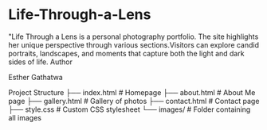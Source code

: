 # Life-Through-a-Lens
"Life Through a Lens is a personal photography portfolio. The site highlights her unique perspective through various sections.Visitors can explore candid portraits, landscapes, and moments that capture both the light and dark sides of life.
Author

Esther Gathatwa


Project Structure
├── index.html         # Homepage
├── about.html         # About Me page
├── gallery.html       # Gallery of photos
├── contact.html       # Contact page
├── style.css          # Custom CSS stylesheet
└── images/            # Folder containing all images
